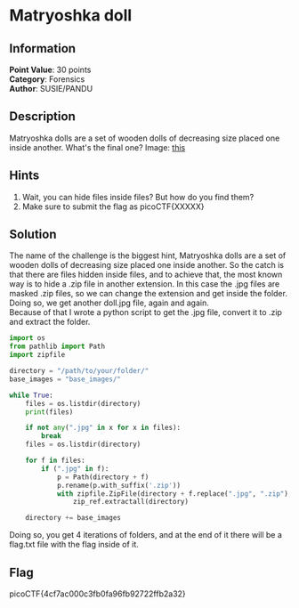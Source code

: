 # Matryoshka doll

## Information

**Point Value**: 30 points  
**Category**: Forensics  
**Author**: SUSIE/PANDU

## Description

Matryoshka dolls are a set of wooden dolls of decreasing size placed one inside another. What's the final one? Image: [this](./dolls.jpg)

## Hints

1. Wait, you can hide files inside files? But how do you find them?
2. Make sure to submit the flag as picoCTF{XXXXX}

## Solution

The name of the challenge is the biggest hint, Matryoshka dolls are a set of wooden dolls of decreasing size placed one inside another. So the catch is that there are files hidden inside files, and to achieve that, the most known way is to hide a .zip file in another extension. In this case the .jpg files are masked .zip files, so we can change the extension and get inside the folder. Doing so, we get another doll.jpg file, again and again.  
Because of that I wrote a python script to get the .jpg file, convert it to .zip and extract the folder.

```py
import os
from pathlib import Path
import zipfile

directory = "/path/to/your/folder/"
base_images = "base_images/"

while True:
    files = os.listdir(directory)
    print(files)

    if not any(".jpg" in x for x in files):
        break
    files = os.listdir(directory)

    for f in files:
        if (".jpg" in f):
            p = Path(directory + f)
            p.rename(p.with_suffix('.zip'))
            with zipfile.ZipFile(directory + f.replace(".jpg", ".zip"), 'r') as zip_ref:
                zip_ref.extractall(directory)

    directory += base_images
```

Doing so, you get 4 iterations of folders, and at the end of it there will be a flag.txt file with the flag inside of it.

## Flag

picoCTF{4cf7ac000c3fb0fa96fb92722ffb2a32}
